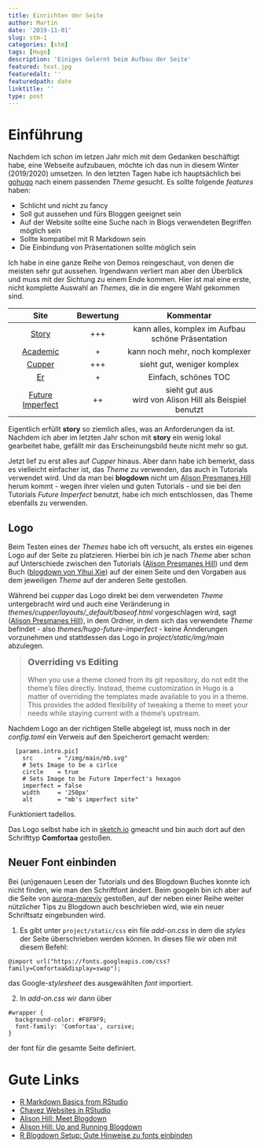 ```yaml
---
title: Einrichten der Seite
author: Martin
date: '2019-11-01'
slug: stm-1
categories: [stm]
tags: [Hugo]
description: 'Einiges Gelernt beim Aufbau der Seite'
featured: text.jpg
featuredalt: ''
featuredpath: date
linktitle: ''
type: post
---
```


# Einführung

Nachdem ich schon im letzen Jahr mich mit dem Gedanken beschäftigt habe, eine Webseite 
aufzubauen, möchte ich das nun in diesem Winter (2019/2020) umsetzen. 
In den letzten Tagen habe ich hauptsächlich bei [gohugo](https://gohugo.io) nach einem passenden *Theme*
gesucht. Es sollte folgende *features* haben:

* Schlicht und nicht zu fancy
* Soll gut aussehen und fürs Bloggen geeignet sein
* Auf der Website sollte eine Suche nach in Blogs verwendeten Begriffen möglich sein
* Sollte kompatibel mit R Markdown sein
* Die Einbindung von Präsentationen sollte möglich sein

Ich habe in eine ganze Reihe von Demos reingeschaut, von denen die meisten sehr gut aussehen.
Irgendwann verliert man aber den Überblick und muss mit der Sichtung zu einem Ende kommen. Hier ist
mal eine erste, nicht komplette Auswahl an *Themes*, die in die engere Wahl gekommen sind.

|Site                                           | Bewertung | Kommentar |
|:---:                    |:--:       |:---:|
|[Story](https://story.xaprb.com/)              | +++         |kann alles, komplex im Aufbau <br>schöne Präsentation |
|[Academic](https://academic-demo.netlify.com/) | +           |kann noch mehr, noch komplexer|
|[Cupper](https://cupper-hugo-theme.netlify.com/)| +++      |sieht gut, weniger komplex|
|[Er](https://themes.gohugo.io//theme/er/post/markdown-syntax/#other-elements-abbr-sub-sup-kbd-mark)|+|Einfach, schönes TOC|
|[Future Imperfect](https://themes.gohugo.io/theme/future-imperfect/)|++|sieht gut aus <br> wird von Alison Hill als Beispiel benutzt|

Eigentlich erfüllt **story** so ziemlich alles, was an Anforderungen da ist. Nachdem ich aber im
letzten Jahr schon mit **story** ein wenig lokal gearbeitet habe, gefällt mir das Erscheinungsbild 
heute nicht mehr so gut.

Jetzt lief zu erst alles auf *Cupper* hinaus. Aber dann habe ich bemerkt, dass es vielleicht 
einfacher ist, das *Theme* zu verwenden, das auch in Tutorials verwendet wird. Und da man bei 
**blogdown** nicht um [Alison Presmanes Hill](https://alison.rbind.io/) herum kommt - wegen ihrer
vielen und guten Tutorials - und sie bei den Tutorials *Future Imperfect* benutzt, habe ich mich
entschlossen, das Theme ebenfalls zu verwenden.

## Logo
Beim Testen eines der *Themes* habe ich oft versucht, als erstes ein eigenes Logo auf der Seite zu platzieren. Hierbei bin ich je nach *Theme* aber schon auf Unterschiede zwischen den Tutorials ([Alison Presmanes Hill](https://alison.rbind.io/)) und dem Buch ([blogdown von Yihui Xie](https://bookdown.org/yihui/blogdown/)) auf der einen Seite und den Vorgaben aus dem jeweiligen *Theme* auf der anderen Seite gestoßen.

Während bei *cupper* das Logo direkt bei dem verwendeten *Theme* 
untergebracht wird und auch eine Veränderung in *themes/cupper/layouts/_default/baseof.html* vorgeschlagen wird, sagt ([Alison Presmanes Hill](https://alison.rbind.io/)), in dem Ordner, in dem sich das verwendete *Theme* befindet - also *themes/hugo-future-imperfect* - keine Ännderungen vorzunehmen und stattdessen das Logo in *project/static/img/main* abzulegen.

> <font size="4">**Overriding vs Editing**</font>   <br><br>
  When you use a theme cloned from its git repository, do not edit the theme’s files directly. Instead, theme customization in Hugo is a matter of overriding the templates made available to you in a theme. This provides the added flexibility of tweaking a theme to meet your needs while staying current with a theme’s upstream.


Nachdem Logo an der richtigen Stelle abgelegt ist, muss noch in der
*config.toml* ein Verweis auf den Speicherort gemacht werden:
```{yaml} 
  [params.intro.pic]
    src       = "/img/main/mb.svg"
    # Sets Image to be a cirlce
    circle    = true
    # Sets Image to be Future Imperfect's hexagon
    imperfect = false
    width     = '250px'
    alt       = "mb's imperfect site"
```
Funktioniert tadellos.

Das Logo selbst habe ich in [sketch.io](https://sketch.io/sketchpad/) gmeacht und bin auch dort auf den Schrifttyp **Comfortaa** gestoßen.

## Neuer Font einbinden
Bei (un)genauen Lesen der Tutorials und des Blogdown Buches 
konnte ich nicht finden, wie man den Schriftfont ändert. Beim 
googeln bin ich aber auf die Seite von [aurora-mareviv](
https://aurora-mareviv.github.io/talesofr/2017/08/r-blogdown-setup-in-github/) gestoßen, auf der neben einer Reihe weiter nützlicher Tips zu Blogdown auch beschrieben wird, wie ein neuer Schriftsatz eingebunden wird.

1. Es gibt unter `project/static/css` ein file *add-on.css* in dem 
die *styles* der Seite überschrieben werden können. In dieses 
file wir oben mit diesem Befehl:
```{css}
@import url("https://fonts.googleapis.com/css?family=Comfortaa&display=swap");
```
das Google-*stylesheet* des ausgewählten *font* importiert.

2. In *add-on.css* wir dann über 
```{css}
#wrapper {
  background-color: #F8F9F9;
  font-family: 'Comfortaa', cursive;
}
```
der font für die gesamte Seite definiert.


# Gute Links

* [R Markdown Basics from RStudio](https://rmarkdown.rstudio.com/authoring_basics.html)
* [Chavez Websites in RStudio](https://robchavez.github.io/datascience_gallery/html_only/websites.html#learn_the_basics)
* [Alison Hill: Meet Blogdown](https://alison.rbind.io/talk/2019-rsc-blogdown/)
* [Alison Hill: Up and Running Blogdown](https://alison.rbind.io/post/2017-06-12-up-and-running-with-blogdown/)
* [R Blogdown Setup: Gute Hinweise zu fonts einbinden](https://aurora-mareviv.github.io/talesofr/2017/08/r-blogdown-setup-in-github/)
